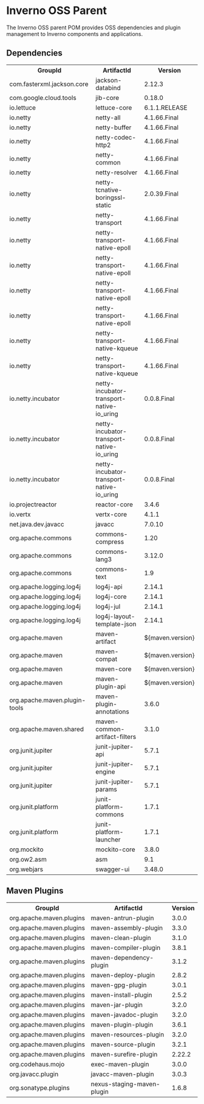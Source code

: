 
# Inverno OSS Parent

The Inverno OSS parent POM provides OSS dependencies and plugin management to Inverno components and applications.


## Dependencies

<table style="margin: auto;">
    <tr>
        <th>GroupId</th>
        <th>ArtifactId</th>
        <th>Version</th>
    </tr>
    <tr>
        <td>com.fasterxml.jackson.core</td>
        <td>jackson-databind</td>
        <td>2.12.3</td>
    </tr>
    <tr>
        <td>com.google.cloud.tools</td>
        <td>jib-core</td>
        <td>0.18.0</td>
    </tr>
    <tr>
        <td>io.lettuce</td>
        <td>lettuce-core</td>
        <td>6.1.1.RELEASE</td>
    </tr>
    <tr>
        <td>io.netty</td>
        <td>netty-all</td>
        <td>4.1.66.Final</td>
    </tr>
    <tr>
        <td>io.netty</td>
        <td>netty-buffer</td>
        <td>4.1.66.Final</td>
    </tr>
    <tr>
        <td>io.netty</td>
        <td>netty-codec-http2</td>
        <td>4.1.66.Final</td>
    </tr>
    <tr>
        <td>io.netty</td>
        <td>netty-common</td>
        <td>4.1.66.Final</td>
    </tr>
    <tr>
        <td>io.netty</td>
        <td>netty-resolver</td>
        <td>4.1.66.Final</td>
    </tr>
    <tr>
        <td>io.netty</td>
        <td>netty-tcnative-boringssl-static</td>
        <td>2.0.39.Final</td>
    </tr>
    <tr>
        <td>io.netty</td>
        <td>netty-transport</td>
        <td>4.1.66.Final</td>
    </tr>
    <tr>
        <td>io.netty</td>
        <td>netty-transport-native-epoll</td>
        <td>4.1.66.Final</td>
    </tr>
    <tr>
        <td>io.netty</td>
        <td>netty-transport-native-epoll</td>
        <td>4.1.66.Final</td>
    </tr>
    <tr>
        <td>io.netty</td>
        <td>netty-transport-native-epoll</td>
        <td>4.1.66.Final</td>
    </tr>
    <tr>
        <td>io.netty</td>
        <td>netty-transport-native-epoll</td>
        <td>4.1.66.Final</td>
    </tr>
    <tr>
        <td>io.netty</td>
        <td>netty-transport-native-kqueue</td>
        <td>4.1.66.Final</td>
    </tr>
    <tr>
        <td>io.netty</td>
        <td>netty-transport-native-kqueue</td>
        <td>4.1.66.Final</td>
    </tr>
    <tr>
        <td>io.netty.incubator</td>
        <td>netty-incubator-transport-native-io_uring</td>
        <td>0.0.8.Final</td>
    </tr>
    <tr>
        <td>io.netty.incubator</td>
        <td>netty-incubator-transport-native-io_uring</td>
        <td>0.0.8.Final</td>
    </tr>
    <tr>
        <td>io.netty.incubator</td>
        <td>netty-incubator-transport-native-io_uring</td>
        <td>0.0.8.Final</td>
    </tr>
    <tr>
        <td>io.projectreactor</td>
        <td>reactor-core</td>
        <td>3.4.6</td>
    </tr>
    <tr>
        <td>io.vertx</td>
        <td>vertx-core</td>
        <td>4.1.1</td>
    </tr>
    <tr>
        <td>net.java.dev.javacc</td>
        <td>javacc</td>
        <td>7.0.10</td>
    </tr>
    <tr>
        <td>org.apache.commons</td>
        <td>commons-compress</td>
        <td>1.20</td>
    </tr>
    <tr>
        <td>org.apache.commons</td>
        <td>commons-lang3</td>
        <td>3.12.0</td>
    </tr>
    <tr>
        <td>org.apache.commons</td>
        <td>commons-text</td>
        <td>1.9</td>
    </tr>
    <tr>
        <td>org.apache.logging.log4j</td>
        <td>log4j-api</td>
        <td>2.14.1</td>
    </tr>
    <tr>
        <td>org.apache.logging.log4j</td>
        <td>log4j-core</td>
        <td>2.14.1</td>
    </tr>
    <tr>
        <td>org.apache.logging.log4j</td>
        <td>log4j-jul</td>
        <td>2.14.1</td>
    </tr>
    <tr>
        <td>org.apache.logging.log4j</td>
        <td>log4j-layout-template-json</td>
        <td>2.14.1</td>
    </tr>
    <tr>
        <td>org.apache.maven</td>
        <td>maven-artifact</td>
        <td>${maven.version}</td>
    </tr>
    <tr>
        <td>org.apache.maven</td>
        <td>maven-compat</td>
        <td>${maven.version}</td>
    </tr>
    <tr>
        <td>org.apache.maven</td>
        <td>maven-core</td>
        <td>${maven.version}</td>
    </tr>
    <tr>
        <td>org.apache.maven</td>
        <td>maven-plugin-api</td>
        <td>${maven.version}</td>
    </tr>
    <tr>
        <td>org.apache.maven.plugin-tools</td>
        <td>maven-plugin-annotations</td>
        <td>3.6.0</td>
    </tr>
    <tr>
        <td>org.apache.maven.shared</td>
        <td>maven-common-artifact-filters</td>
        <td>3.1.0</td>
    </tr>
    <tr>
        <td>org.junit.jupiter</td>
        <td>junit-jupiter-api</td>
        <td>5.7.1</td>
    </tr>
    <tr>
        <td>org.junit.jupiter</td>
        <td>junit-jupiter-engine</td>
        <td>5.7.1</td>
    </tr>
    <tr>
        <td>org.junit.jupiter</td>
        <td>junit-jupiter-params</td>
        <td>5.7.1</td>
    </tr>
    <tr>
        <td>org.junit.platform</td>
        <td>junit-platform-commons</td>
        <td>1.7.1</td>
    </tr>
    <tr>
        <td>org.junit.platform</td>
        <td>junit-platform-launcher</td>
        <td>1.7.1</td>
    </tr>
    <tr>
        <td>org.mockito</td>
        <td>mockito-core</td>
        <td>3.8.0</td>
    </tr>
    <tr>
        <td>org.ow2.asm</td>
        <td>asm</td>
        <td>9.1</td>
    </tr>
    <tr>
        <td>org.webjars</td>
        <td>swagger-ui</td>
        <td>3.48.0</td>
    </tr>
</table>

## Maven Plugins

<table style="margin: auto;">
    <tr>
        <th>GroupId</th>
        <th>ArtifactId</th>
        <th>Version</th>
    </tr>
    <tr>
        <td>org.apache.maven.plugins</td>
        <td>maven-antrun-plugin</td>
        <td>3.0.0</td>
    </tr>
    <tr>
        <td>org.apache.maven.plugins</td>
        <td>maven-assembly-plugin</td>
        <td>3.3.0</td>
    </tr>
    <tr>
        <td>org.apache.maven.plugins</td>
        <td>maven-clean-plugin</td>
        <td>3.1.0</td>
    </tr>
    <tr>
        <td>org.apache.maven.plugins</td>
        <td>maven-compiler-plugin</td>
        <td>3.8.1</td>
    </tr>
    <tr>
        <td>org.apache.maven.plugins</td>
        <td>maven-dependency-plugin</td>
        <td>3.1.2</td>
    </tr>
    <tr>
        <td>org.apache.maven.plugins</td>
        <td>maven-deploy-plugin</td>
        <td>2.8.2</td>
    </tr>
    <tr>
        <td>org.apache.maven.plugins</td>
        <td>maven-gpg-plugin</td>
        <td>3.0.1</td>
    </tr>
    <tr>
        <td>org.apache.maven.plugins</td>
        <td>maven-install-plugin</td>
        <td>2.5.2</td>
    </tr>
    <tr>
        <td>org.apache.maven.plugins</td>
        <td>maven-jar-plugin</td>
        <td>3.2.0</td>
    </tr>
    <tr>
        <td>org.apache.maven.plugins</td>
        <td>maven-javadoc-plugin</td>
        <td>3.2.0</td>
    </tr>
    <tr>
        <td>org.apache.maven.plugins</td>
        <td>maven-plugin-plugin</td>
        <td>3.6.1</td>
    </tr>
    <tr>
        <td>org.apache.maven.plugins</td>
        <td>maven-resources-plugin</td>
        <td>3.2.0</td>
    </tr>
    <tr>
        <td>org.apache.maven.plugins</td>
        <td>maven-source-plugin</td>
        <td>3.2.1</td>
    </tr>
    <tr>
        <td>org.apache.maven.plugins</td>
        <td>maven-surefire-plugin</td>
        <td>2.22.2</td>
    </tr>
    <tr>
        <td>org.codehaus.mojo</td>
        <td>exec-maven-plugin</td>
        <td>3.0.0</td>
    </tr>
    <tr>
        <td>org.javacc.plugin</td>
        <td>javacc-maven-plugin</td>
        <td>3.0.3</td>
    </tr>
    <tr>
        <td>org.sonatype.plugins</td>
        <td>nexus-staging-maven-plugin</td>
        <td>1.6.8</td>
    </tr>
</table>
